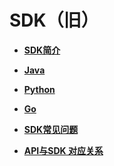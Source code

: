 # SDK（旧）<a name="sdk_00_0001"></a>

-   **[SDK简介](SDK简介.md)**  

-   **[Java](Java.md)**  

-   **[Python](Python.md)**  

-   **[Go](Go.md)**  

-   **[SDK常见问题](SDK常见问题.md)**  

-   **[API与SDK 对应关系](API与SDK-对应关系.md)**  


